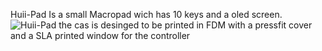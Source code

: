 Huii-Pad
Is a small Macropad wich has 10 keys and a oled screen.
![Huii-Pad](image.png)
the cas is desinged to be printed in FDM with a pressfit cover and a SLA printed window for the controller
